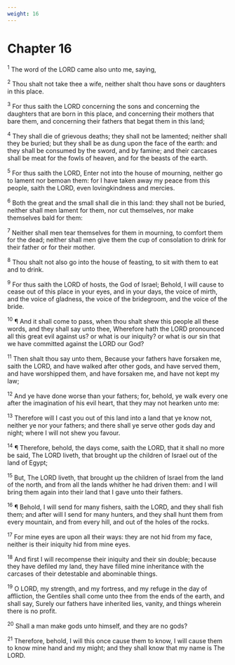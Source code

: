 ```yaml
---
weight: 16
---
```


# Chapter 16

<sup>1</sup> The word of the LORD came also unto me, saying, 

<sup>2</sup> Thou shalt not take thee a wife, neither shalt thou have sons or daughters in this place. 

<sup>3</sup> For thus saith the LORD concerning the sons and concerning the daughters that are born in this place, and concerning their mothers that bare them, and concerning their fathers that begat them in this land; 

<sup>4</sup> They shall die of grievous deaths; they shall not be lamented; neither shall they be buried; but they shall be as dung upon the face of the earth: and they shall be consumed by the sword, and by famine; and their carcases shall be meat for the fowls of heaven, and for the beasts of the earth. 

<sup>5</sup> For thus saith the LORD, Enter not into the house of mourning, neither go to lament nor bemoan them: for I have taken away my peace from this people, saith the LORD, even lovingkindness and mercies. 

<sup>6</sup> Both the great and the small shall die in this land: they shall not be buried, neither shall men lament for them, nor cut themselves, nor make themselves bald for them: 

<sup>7</sup> Neither shall men tear themselves for them in mourning, to comfort them for the dead; neither shall men give them the cup of consolation to drink for their father or for their mother. 

<sup>8</sup> Thou shalt not also go into the house of feasting, to sit with them to eat and to drink. 

<sup>9</sup> For thus saith the LORD of hosts, the God of Israel; Behold, I will cause to cease out of this place in your eyes, and in your days, the voice of mirth, and the voice of gladness, the voice of the bridegroom, and the voice of the bride. 

<sup>10</sup> ¶ And it shall come to pass, when thou shalt shew this people all these words, and they shall say unto thee, Wherefore hath the LORD pronounced all this great evil against us? or what is our iniquity? or what is our sin that we have committed against the LORD our God? 

<sup>11</sup> Then shalt thou say unto them, Because your fathers have forsaken me, saith the LORD, and have walked after other gods, and have served them, and have worshipped them, and have forsaken me, and have not kept my law; 

<sup>12</sup> And ye have done worse than your fathers; for, behold, ye walk every one after the imagination of his evil heart, that they may not hearken unto me: 

<sup>13</sup> Therefore will I cast you out of this land into a land that ye know not, neither ye nor your fathers; and there shall ye serve other gods day and night; where I will not shew you favour. 

<sup>14</sup> ¶ Therefore, behold, the days come, saith the LORD, that it shall no more be said, The LORD liveth, that brought up the children of Israel out of the land of Egypt; 

<sup>15</sup> But, The LORD liveth, that brought up the children of Israel from the land of the north, and from all the lands whither he had driven them: and I will bring them again into their land that I gave unto their fathers. 

<sup>16</sup> ¶ Behold, I will send for many fishers, saith the LORD, and they shall fish them; and after will I send for many hunters, and they shall hunt them from every mountain, and from every hill, and out of the holes of the rocks. 

<sup>17</sup> For mine eyes are upon all their ways: they are not hid from my face, neither is their iniquity hid from mine eyes. 

<sup>18</sup> And first I will recompense their iniquity and their sin double; because they have defiled my land, they have filled mine inheritance with the carcases of their detestable and abominable things. 

<sup>19</sup> O LORD, my strength, and my fortress, and my refuge in the day of affliction, the Gentiles shall come unto thee from the ends of the earth, and shall say, Surely our fathers have inherited lies, vanity, and things wherein there is no profit. 

<sup>20</sup> Shall a man make gods unto himself, and they are no gods? 

<sup>21</sup> Therefore, behold, I will this once cause them to know, I will cause them to know mine hand and my might; and they shall know that my name is The LORD. 



